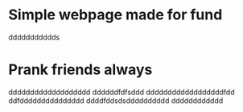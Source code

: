 # Simple webpage made for fund
ddddddddddds
# Prank friends always
ddddddddddddddddddd
ddddddfdfsddd
ddddddddddddddddddfdd
ddfddddddddddddddd
ddddfddsdsdddddddddd
dddddddddddd